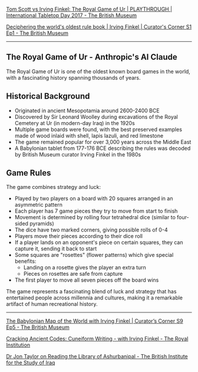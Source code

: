 [Tom Scott vs Irving Finkel: The Royal Game of Ur | PLAYTHROUGH | International Tabletop Day 2017 - The British Museum](https://youtu.be/WZskjLq040I?si=YbxKlbCSkFc2v29R)

[Deciphering the world's oldest rule book | Irving Finkel | Curator's Corner S1 Ep1 - The British Museum](https://youtu.be/wHjznvH54Cw?si=fz9CxULPjO4dOCHJ)

- - - -

## The Royal Game of Ur - Anthropic's AI Claude

The Royal Game of Ur is one of the oldest known board games in the world, with a fascinating history spanning thousands of years.

## Historical Background
- Originated in ancient Mesopotamia around 2600-2400 BCE
- Discovered by Sir Leonard Woolley during excavations of the Royal Cemetery at Ur (in modern-day Iraq) in the 1920s
- Multiple game boards were found, with the best preserved examples made of wood inlaid with shell, lapis lazuli, and red limestone
- The game remained popular for over 3,000 years across the Middle East
- A Babylonian tablet from 177-176 BCE describing the rules was decoded by British Museum curator Irving Finkel in the 1980s

## Game Rules
The game combines strategy and luck:

- Played by two players on a board with 20 squares arranged in an asymmetric pattern
- Each player has 7 game pieces they try to move from start to finish
- Movement is determined by rolling four tetrahedral dice (similar to four-sided pyramids)
- The dice have two marked corners, giving possible rolls of 0-4
- Players move their pieces according to their dice roll
- If a player lands on an opponent's piece on certain squares, they can capture it, sending it back to start
- Some squares are "rosettes" (flower patterns) which give special benefits:
  - Landing on a rosette gives the player an extra turn
  - Pieces on rosettes are safe from capture
- The first player to move all seven pieces off the board wins

The game represents a fascinating blend of luck and strategy that has entertained people across millennia and cultures, making it a remarkable artifact of human recreational history.

- - - - 

[The Babylonian Map of the World with Irving Finkel | Curator’s Corner S9 Ep5 - The British Museum](https://youtu.be/LUxFzh8r384?si=fP_foXR4zk71sd7e)

[Cracking Ancient Codes: Cuneiform Writing - with Irving Finkel - The Royal Institution](https://youtu.be/PfYYraMgiBA?si=UfEUPJI1GkIZiaRQ)

[Dr Jon Taylor on Reading the Library of Ashurbanipal - The British Institute for the Study of Iraq](https://youtu.be/IfCVMzm1rfc?si=_NuWSll3y-SBmAEu)
